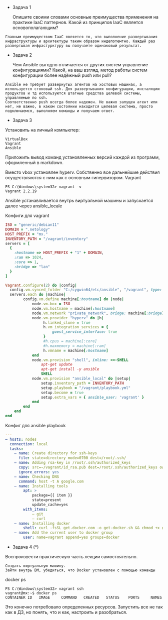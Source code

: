 - Задача 1

    Опишите своими словами основные преимущества применения на практике IaaC паттернов.
    Какой из принципов IaaC является основополагающим?
	
```
Главным преимуществом IaaC является то, что выполнение развертывания инфраструктуры и архитектуры таким образом индепотемтно. Каждый раз развертывая инфрастурктуру вы получаете одинаковый результат.
```

- Задача 2

    Чем Ansible выгодно отличается от других систем управление конфигурациями?
    Какой, на ваш взгляд, метод работы систем конфигурации более надёжный push или pull?
```
Ansible не требует развернутых агентов на хостовых машинах, а используется стоковый ssh. Для развертывания конфигурации, инсталяции продуктов и тд используются штатные средства целевой системы, управляемые по ssh.
Соответственно push всегда более надежен. Не важно запущен агент или нет, не важно, в каком состоянии находится целевая система, просто подключаемся, выполняем команды и получаем ответ. 
```


- Задача 3

Установить на личный компьютер:

    VirtualBox
    Vagrant
    Ansible

Приложить вывод команд установленных версий каждой из программ, оформленный в markdown.

Вместо vbox установлен hyperv. Собственно все дальнейшие действия осуществляются с ним как с основным гипервизором.
Vagrant
```
PS C:\Windows\system32> vagrant -v
Vagrant 2.2.19
```
Ansible устанавливается внутрь виртуальной машины и запускается далее через ansible_locale

Конфиги для vagrant
```ruby
ISO = "generic/debian11"
DOMAIN = ".netology"
HOST_PREFIX = "mx."
INVENTORY_PATH = "/vagrant/inventory"
servers = [
  {
    :hostname => HOST_PREFIX + "1" + DOMAIN,
    :ram => 1024,
    :core => 1,
    :bridge => "lan"
  }
]

Vagrant.configure(2) do |config|
  config.vm.synced_folder "C:/cygwin64/etc/ansible", "/vagrant", type: "smb", disabled: false, smb_password: "123", smb_username: "123"
  servers.each do |machine|
        config.vm.define machine[:hostname] do |node|
            node.vm.box = ISO
            node.vm.hostname = machine[:hostname]
            node.vm.network "private_network", bridge: machine[:bridge], ip: machine[:ip]
            node.vm.provider "hyperv" do |h|
                 h.linked_clone = true
                 h.vm_integration_services = { 
                     guest_service_interface: true
                 }
                 #h.cpus = machine[:core]
                 #h.maxmemory = machine[:ram]
                 h.vmname = machine[:hostname]
            end
            node.vm.provision "shell", inline: <<-SHELL
                apt-get update
                apt-get install -y ansible
                SHELL
            node.vm.provision "ansible_local" do |setup|
                setup.inventory_path = INVENTORY_PATH
                setup.playbook = "/vagrant/playbook.yml"
				setup.become = true
                setup.extra_vars = { ansible_user: 'vagrant' } 
            end
        end
    end
end
```
Конфиг для ansible playbook
```yaml
---  
— hosts: nodes    
  connection: local    
  tasks:      
	— name: Create directory for ssh-keys        
	  file: state=directory mode=0700 dest=/root/.ssh/      
	— name: Adding rsa-key in /root/.ssh/authorized_keys        
	  copy: src=~/vagrant/id_rsa.pub dest=/root/.ssh/authorized_keys owner=root mode=0600        
	  ignore_errors: yes      
	— name: Checking DNS        
	  command: host -t A google.com
	— name: Installing tools        
		apt: >          
			package={{ item }}          
			state=present          
			update_cache=yes        
		with_items:          
			— git          
			— curl      
	— name: Installing docker        
		shell: curl -fsSL get.docker.com -o get-docker.sh && chmod +x get-docker.sh && ./get-docker.sh      
	— name: Add the current user to docker group        
		user: name=vagrant append=yes groups=docker
```



- Задача 4 (*)

Воспроизвести практическую часть лекции самостоятельно.

    Создать виртуальную машину.
    Зайти внутрь ВМ, убедиться, что Docker установлен с помощью команды

docker ps

```
PS C:\Windows\system32> vagrant ssh
vagrant@mx:~$ docker ps
CONTAINER ID   IMAGE     COMMAND   CREATED   STATUS    PORTS     NAMES
```


Это конечно потребовало определенных ресурсов. Запустить все не так как в ДЗ, но понять, что и как, настроить и разобраться. 